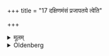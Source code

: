 +++
title = "17 दक्षिणमंसं प्रजापतये त्वेति"

+++

<details><summary>मूलम्</summary>

दक्षिणमंसं प्रजापतये त्वेति १७
</details>

<details><summary>Oldenberg</summary>

17. (He touches) his right shoulder with (the formula), 'To Prajāpati (I give) thee (in charge)' (l.l. 23),
</details>
